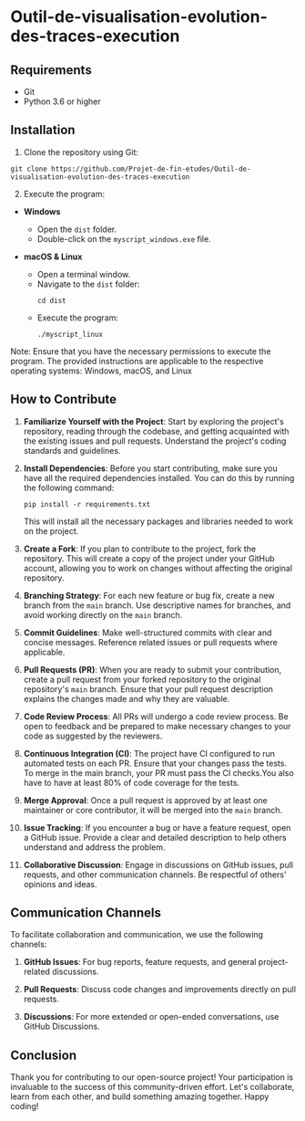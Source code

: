 # Outil-de-visualisation-evolution-des-traces-execution

## Requirements

- Git
- Python 3.6 or higher

## Installation

1. Clone the repository using Git:

```shell
git clone https://github.com/Projet-de-fin-etudes/Outil-de-visualisation-evolution-des-traces-execution
```

2. Execute the program:

- **Windows**
  - Open the `dist` folder.
  - Double-click on the `myscript_windows.exe` file.

- **macOS & Linux**
  - Open a terminal window.
  - Navigate to the `dist` folder:
    ```shell
    cd dist
    ```
  - Execute the program:
    ```shell
    ./myscript_linux
    ```

Note: Ensure that you have the necessary permissions to execute the program. The provided instructions are applicable to the respective operating systems: Windows, macOS, and Linux

## How to Contribute

1. **Familiarize Yourself with the Project**: Start by exploring the project's repository, reading through the codebase, and getting acquainted with the existing issues and pull requests. Understand the project's coding standards and guidelines.
   
2. **Install Dependencies**: Before you start contributing, make sure you have all the required dependencies installed. You can do this by running the following command:
    ```
    pip install -r requirements.txt
    ```
    This will install all the necessary packages and libraries needed to work on the project.

2. **Create a Fork**: If you plan to contribute to the project, fork the repository. This will create a copy of the project under your GitHub account, allowing you to work on changes without affecting the original repository.

3. **Branching Strategy**: For each new feature or bug fix, create a new branch from the `main` branch. Use descriptive names for branches, and avoid working directly on the `main` branch.

4. **Commit Guidelines**: Make well-structured commits with clear and concise messages. Reference related issues or pull requests where applicable.

5. **Pull Requests (PR)**: When you are ready to submit your contribution, create a pull request from your forked repository to the original repository's `main` branch. Ensure that your pull request description explains the changes made and why they are valuable.

6. **Code Review Process**: All PRs will undergo a code review process. Be open to feedback and be prepared to make necessary changes to your code as suggested by the reviewers.

7. **Continuous Integration (CI)**: The project have CI configured to run automated tests on each PR. Ensure that your changes pass the tests. To merge in the main branch, your PR must pass the CI checks.You also have to have at least 80% of code coverage for the tests.

8.  **Merge Approval**: Once a pull request is approved by at least one maintainer or core contributor, it will be merged into the `main` branch.

9.  **Issue Tracking**: If you encounter a bug or have a feature request, open a GitHub issue. Provide a clear and detailed description to help others understand and address the problem.

10. **Collaborative Discussion**: Engage in discussions on GitHub issues, pull requests, and other communication channels. Be respectful of others' opinions and ideas.

## Communication Channels

To facilitate collaboration and communication, we use the following channels:

1. **GitHub Issues**: For bug reports, feature requests, and general project-related discussions.

2. **Pull Requests**: Discuss code changes and improvements directly on pull requests.

3. **Discussions**: For more extended or open-ended conversations, use GitHub Discussions.

## Conclusion

Thank you for contributing to our open-source project! Your participation is invaluable to the success of this community-driven effort. Let's collaborate, learn from each other, and build something amazing together. Happy coding!